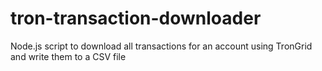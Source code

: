 # tron-transaction-downloader
Node.js script to download all transactions for an account using TronGrid and write them to a CSV file
